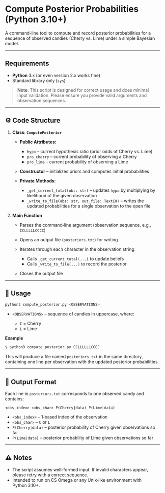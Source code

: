 # Compute Posterior Probabilities (Python 3.10+)

A command-line tool to compute and record posterior probabilities for a sequence of observed candies (Cherry vs. Lime) under a simple Bayesian model.

---

##  Requirements

* **Python** 3.x (or even version 2.x works fine)
* Standard library only (`sys`)

> **Note:** This script is designed for correct usage and does minimal input validation. Please ensure you provide valid arguments and observation sequences.

---

## ⚙️ Code Structure

1. **Class: `ComputePosterior`**

   * **Public Attributes:**

     * `hypo` – current hypothesis ratio (prior odds of Cherry vs. Lime)
     * `pro_cherry` – current probability of observing a Cherry
     * `pro_lime` – current probability of observing a Lime
   * **Constructor** – initializes priors and computes initial probabilities
   * **Private Methods:**

     * `_get_current_total(obs: str)` – updates `hypo` by multiplying by likelihood of the given observation
     * `_write_to_file(obs: str, out_file: TextIO)` – writes the updated probabilities for a single observation to the open file

2. **Main Function**

   * Parses the command‐line argument (observation sequence, e.g., `CCLLLLLCCCC`)
   * Opens an output file (`posteriors.txt`) for writing
   * Iterates through each character in the observation string:

     * Calls `_get_current_total(...)` to update beliefs
     * Calls `_write_to_file(...)` to record the posterior
   * Closes the output file

---

## 🚀 Usage

```bash
python3 compute_posterior.py <OBSERVATIONS>
```

* `<OBSERVATIONS>` – sequence of candies in uppercase, where:

  * `C` = Cherry
  * `L` = Lime

**Example**

```bash
$ python3 compute_posterior.py CCLLLLLLCCCC
```

This will produce a file named `posteriors.txt` in the same directory, containing one line per observation with the updated posterior probabilities.

---

## 📄 Output Format

Each line in `posteriors.txt` corresponds to one observed candy and contains:

```
<obs_index> <obs_char> P(Cherry|data) P(Lime|data)
```

* `<obs_index>` – 1‑based index of the observation
* `<obs_char>` – `C` or `L`
* `P(Cherry|data)` – posterior probability of Cherry given observations so far
* `P(Lime|data)` – posterior probability of Lime given observations so far

---

## ⚠️ Notes

* The script assumes well-formed input. If invalid characters appear, please retry with a correct sequence.
* Intended to run on CS Omega or any Unix‑like environment with Python 3.10+.
